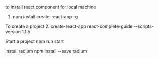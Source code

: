 
to install react component for local machine
1. npm install create-react-app -g

To create a project
2. create-react-app react-complete-guide --scripts-version 1.1.5

Start a project
npm run start

install radium
npm install --save radium